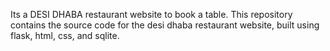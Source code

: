 Its a DESI DHABA restaurant website to book a table. This repository contains the source code for the desi dhaba restaurant website, built using flask, html, css, and sqlite.
